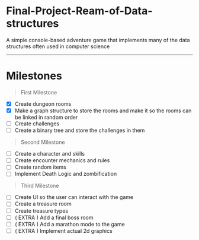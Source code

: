 # Final-Project-Ream-of-Data-structures
A simple console-based adventure game that implements many of the data structures often used in computer science

<hr>

# Milestones
> First Milestone
- [X] Create dungeon rooms
- [X] Make a graph structure to store the rooms and make it so the rooms can be linked in random order
- [ ] Create challenges
- [ ] Create a binary tree and store the challenges in them

> Second Milestone
- [ ] Create a character and skills
- [ ] Create encounter mechanics and rules
- [ ] Create random items
- [ ] Implement Death Logic and zombification

> Third Milestone
- [ ] Create UI so the user can interact with the game
- [ ] Create a treasure room
- [ ] Create treasure types
- [ ] ( EXTRA ) Add a final boss room
- [ ] ( EXTRA ) Add a marathon mode to the game
- [ ] ( EXTRA ) Implement actual 2d graphics
